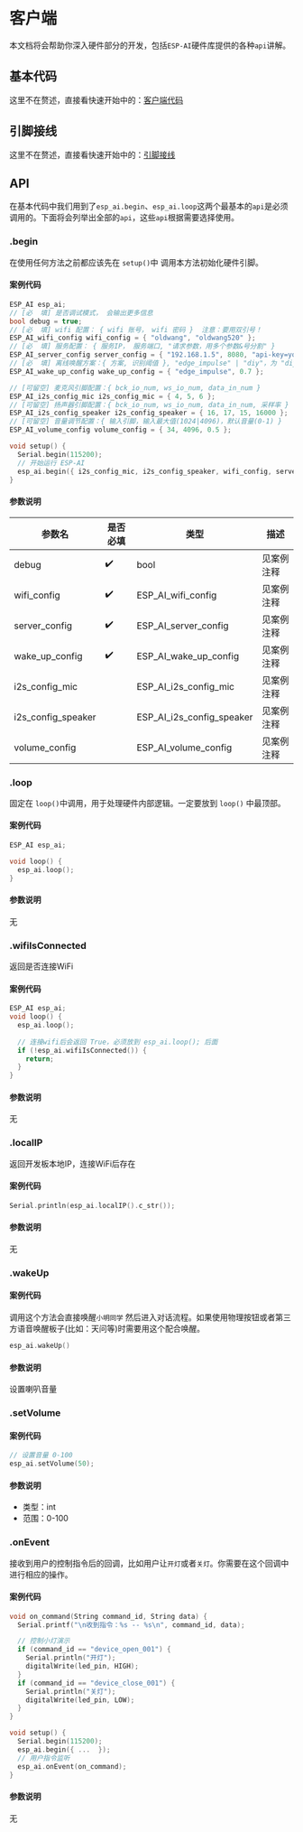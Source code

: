 # 客户端

本文档将会帮助你深入硬件部分的开发，包括`ESP-AI`硬件库提供的各种`api`讲解。

## 基本代码

这里不在赘述，直接看快速开始中的：<a href="start.html#客户端">客户端代码</a>

## 引脚接线
这里不在赘述，直接看快速开始中的：<a href="start.html#硬件接线-esp32-s3">引脚接线</a>

## API

在基本代码中我们用到了`esp_ai.begin`、`esp_ai.loop`这两个最基本的`api`是必须调用的。下面将会列举出全部的`api`，这些`api`根据需要选择使用。

### .begin

在使用任何方法之前都应该先在 `setup()`中 调用本方法初始化硬件引脚。

#### 案例代码
```c
ESP_AI esp_ai;  
// [必  填] 是否调试模式， 会输出更多信息
bool debug = true;
// [必  填] wifi 配置： { wifi 账号， wifi 密码 }  注意：要用双引号！
ESP_AI_wifi_config wifi_config = { "oldwang", "oldwang520" };
// [必  填] 服务配置： { 服务IP， 服务端口, "请求参数，用多个参数&号分割" }
ESP_AI_server_config server_config = { "192.168.1.5", 8080, "api-key=your_api_key&p2=test"  };
// [必  填] 离线唤醒方案：{ 方案, 识别阈值 }, "edge_impulse" | "diy"，为 "diy" 时可调用 esp_ai.wakeUp() 方法进行唤醒
ESP_AI_wake_up_config wake_up_config = { "edge_impulse", 0.7 };

// [可留空] 麦克风引脚配置：{ bck_io_num, ws_io_num, data_in_num }
ESP_AI_i2s_config_mic i2s_config_mic = { 4, 5, 6 };
// [可留空] 扬声器引脚配置：{ bck_io_num, ws_io_num, data_in_num, 采样率 }
ESP_AI_i2s_config_speaker i2s_config_speaker = { 16, 17, 15, 16000 };
// [可留空] 音量调节配置：{ 输入引脚，输入最大值(1024|4096)，默认音量(0-1) }
ESP_AI_volume_config volume_config = { 34, 4096, 0.5 };

void setup() {
  Serial.begin(115200);
  // 开始运行 ESP-AI
  esp_ai.begin({ i2s_config_mic, i2s_config_speaker, wifi_config, server_config, wake_up_config, volume_config, debug }); 
}
```
#### 参数说明

| 参数名             | 是否必填 | 类型                      | 描述       |
| ------------------ | -------- | ------------------------- | ---------- |
| debug              | ✔️        | bool                      | 见案例注释 |
| wifi_config        | ✔️        | ESP_AI_wifi_config        | 见案例注释 |
| server_config      | ✔️        | ESP_AI_server_config      | 见案例注释 |
| wake_up_config     | ✔️        | ESP_AI_wake_up_config     | 见案例注释 |
| i2s_config_mic     |          | ESP_AI_i2s_config_mic     | 见案例注释 |
| i2s_config_speaker |          | ESP_AI_i2s_config_speaker | 见案例注释 |
| volume_config      |          | ESP_AI_volume_config      | 见案例注释 |

 

### .loop

固定在 `loop()`中调用，用于处理硬件内部逻辑。一定要放到 `loop()` 中最顶部。

#### 案例代码
``` c
ESP_AI esp_ai;  

void loop() {
  esp_ai.loop();
}
```
#### 参数说明
无

### .wifiIsConnected
返回是否连接WiFi

#### 案例代码
``` c
ESP_AI esp_ai;  
void loop() {
  esp_ai.loop();
  
  // 连接wifi后会返回 True，必须放到 esp_ai.loop(); 后面
  if (!esp_ai.wifiIsConnected()) {
    return;
  }
}
```
#### 参数说明
无

### .localIP
返回开发板本地IP，连接WiFi后存在

#### 案例代码
``` c
Serial.println(esp_ai.localIP().c_str());
```
#### 参数说明
无

### .wakeUp

#### 案例代码
调用这个方法会直接唤醒`小明同学` 然后进入对话流程。如果使用物理按钮或者第三方语音唤醒板子(比如：天问等)时需要用这个配合唤醒。
``` c
esp_ai.wakeUp()
```
#### 参数说明
设置喇叭音量

### .setVolume

#### 案例代码
``` c
// 设置音量 0-100
esp_ai.setVolume(50);
```
#### 参数说明
- 类型：int  
- 范围：0-100

### .onEvent
接收到用户的控制指令后的回调，比如用户让`开灯`或者`关灯`。你需要在这个回调中进行相应的操作。

#### 案例代码
``` c
void on_command(String command_id, String data) {
  Serial.printf("\n收到指令：%s -- %s\n", command_id, data);

  // 控制小灯演示
  if (command_id == "device_open_001") {
    Serial.println("开灯");
    digitalWrite(led_pin, HIGH);
  }
  if (command_id == "device_close_001") {
    Serial.println("关灯");
    digitalWrite(led_pin, LOW);
  }
}

void setup() {
  Serial.begin(115200); 
  esp_ai.begin({ ...  });
  // 用户指令监听
  esp_ai.onEvent(on_command);
}
```
#### 参数说明
无